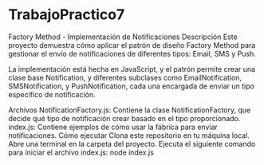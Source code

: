 # TrabajoPractico7
Factory Method - Implementación de Notificaciones
Descripción
Este proyecto demuestra cómo aplicar el patrón de diseño Factory Method para gestionar el envío de notificaciones de diferentes tipos: Email, SMS y Push.

La implementación está hecha en JavaScript, y el patrón permite crear una clase base Notification, y diferentes subclases como EmailNotification, SMSNotification, y PushNotification, cada una encargada de enviar un tipo específico de notificación.

Archivos
NotificationFactory.js: Contiene la clase NotificationFactory, que decide qué tipo de notificación crear basado en el tipo proporcionado.
index.js: Contiene ejemplos de cómo usar la fábrica para enviar notificaciones.
Cómo ejecutar
Clona este repositorio en tu máquina local.
Abre una terminal en la carpeta del proyecto.
Ejecuta el siguiente comando para iniciar el archivo index.js:
node index.js
